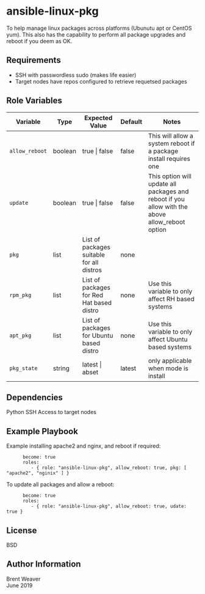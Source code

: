 ansible-linux-pkg
=========

To help manage linux packages across platforms (Ubunutu apt or CentOS yum). This also has the capability to perform all package upgrades and reboot if you deem as OK.

Requirements
------------

* SSH with passwordless sudo (makes life easier)
* Target nodes have repos configured to retrieve requetsed packages


Role Variables
--------------

Variable | Type | Expected Value | Default | Notes |
---------|------|---------|---------|-------|
```allow_reboot``` | boolean | true \| false |  false |  This will allow a system reboot if a package install requires one
```update``` | boolean | true \| false | false | This option will update all packages and reboot if you allow with the above allow_reboot option
```pkg``` | list | List of packages suitable for all distros | none |
```rpm_pkg``` | list | List of packages for Red Hat based distro | none | Use this variable to only affect RH based systems
```apt_pkg``` | list | List of packages for Ubuntu based distro | none | Use this variable to only affect Ubuntu based systems
```pkg_state``` | string | latest \| abset | latest | only applicable when mode is install

Dependencies
------------

Python
SSH Access to target nodes

Example Playbook
----------------

Example installing apache2 and nginx, and reboot if required:

```    - hosts: servers
      become: true
      roles:
         - { role: "ansible-linux-pkg", allow_reboot: true, pkg: [ "apache2", "nginix" ] }
```

To update all packages and allow a reboot:

```  - hosts: servers
      become: true
      roles:
         - { role: "ansible-linux-pkg", allow_reboot: true, udate: true }
```

License
-------

BSD

Author Information
------------------

Brent Weaver   
June 2019
